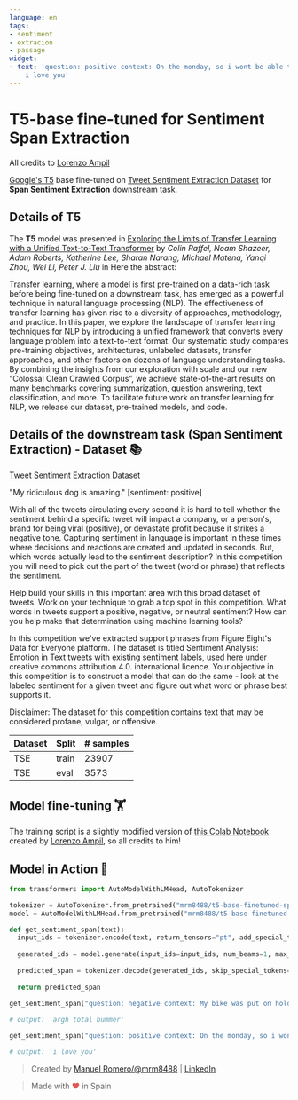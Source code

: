 ```yaml
---
language: en
tags:
- sentiment
- extracion
- passage
widget:
- text: 'question: positive context: On the monday, so i wont be able to be with you!
    i love you'
---
```


# T5-base fine-tuned for Sentiment Span Extraction

All credits to [Lorenzo Ampil](https://twitter.com/AND__SO)

[Google's T5](https://ai.googleblog.com/2020/02/exploring-transfer-learning-with-t5.html) base fine-tuned on [Tweet Sentiment Extraction Dataset](https://www.kaggle.com/c/tweet-sentiment-extraction) for **Span Sentiment Extraction** downstream task.

## Details of T5

The **T5** model was presented in [Exploring the Limits of Transfer Learning with a Unified Text-to-Text Transformer](https://arxiv.org/pdf/1910.10683.pdf) by *Colin Raffel, Noam Shazeer, Adam Roberts, Katherine Lee, Sharan Narang, Michael Matena, Yanqi Zhou, Wei Li, Peter J. Liu* in Here the abstract:

Transfer learning, where a model is first pre-trained on a data-rich task before being fine-tuned on a downstream task, has emerged as a powerful technique in natural language processing (NLP). The effectiveness of transfer learning has given rise to a diversity of approaches, methodology, and practice. In this paper, we explore the landscape of transfer learning techniques for NLP by introducing a unified framework that converts every language problem into a text-to-text format. Our systematic study compares pre-training objectives, architectures, unlabeled datasets, transfer approaches, and other factors on dozens of language understanding tasks. By combining the insights from our exploration with scale and our new “Colossal Clean Crawled Corpus”, we achieve state-of-the-art results on many benchmarks covering summarization, question answering, text classification, and more. To facilitate future work on transfer learning for NLP, we release our dataset, pre-trained models, and code.


## Details of the downstream task (Span Sentiment Extraction) - Dataset 📚

[Tweet Sentiment Extraction Dataset](https://www.kaggle.com/c/tweet-sentiment-extraction)

"My ridiculous dog is amazing." [sentiment: positive]

With all of the tweets circulating every second it is hard to tell whether the sentiment behind a specific tweet will impact a company, or a person's, brand for being viral (positive), or devastate profit because it strikes a negative tone. Capturing sentiment in language is important in these times where decisions and reactions are created and updated in seconds. But, which words actually lead to the sentiment description? In this competition you will need to pick out the part of the tweet (word or phrase) that reflects the sentiment.

Help build your skills in this important area with this broad dataset of tweets. Work on your technique to grab a top spot in this competition. What words in tweets support a positive, negative, or neutral sentiment? How can you help make that determination using machine learning tools?

In this competition we've extracted support phrases from Figure Eight's Data for Everyone platform. The dataset is titled Sentiment Analysis: Emotion in Text tweets with existing sentiment labels, used here under creative commons attribution 4.0. international licence. Your objective in this competition is to construct a model that can do the same - look at the labeled sentiment for a given tweet and figure out what word or phrase best supports it.

Disclaimer: The dataset for this competition contains text that may be considered profane, vulgar, or offensive.

| Dataset  | Split | # samples |
| -------- | ----- | --------- |
| TSE | train | 23907      |
| TSE | eval  | 3573     |



## Model fine-tuning 🏋️‍

The training script is a slightly modified version of [this Colab Notebook](https://github.com/enzoampil/t5-intro/blob/master/t5_qa_training_pytorch_span_extraction.ipynb) created by [Lorenzo Ampil](https://github.com/enzoampil), so all credits to him!


## Model in Action 🚀

```python
from transformers import AutoModelWithLMHead, AutoTokenizer

tokenizer = AutoTokenizer.from_pretrained("mrm8488/t5-base-finetuned-span-sentiment-extraction")
model = AutoModelWithLMHead.from_pretrained("mrm8488/t5-base-finetuned-span-sentiment-extraction")

def get_sentiment_span(text):
  input_ids = tokenizer.encode(text, return_tensors="pt", add_special_tokens=True)  # Batch size 1
  
  generated_ids = model.generate(input_ids=input_ids, num_beams=1, max_length=80).squeeze()
  
  predicted_span = tokenizer.decode(generated_ids, skip_special_tokens=True, clean_up_tokenization_spaces=True)
    
  return predicted_span
  
get_sentiment_span("question: negative context: My bike was put on hold...should have known that.... argh total bummer")

# output: 'argh total bummer'

get_sentiment_span("question: positive context: On the monday, so i wont be able to be with you! i love you")

# output: 'i love you'
```

> Created by [Manuel Romero/@mrm8488](https://twitter.com/mrm8488) | [LinkedIn](https://www.linkedin.com/in/manuel-romero-cs/)

> Made with <span style="color: #e25555;">&hearts;</span> in Spain
